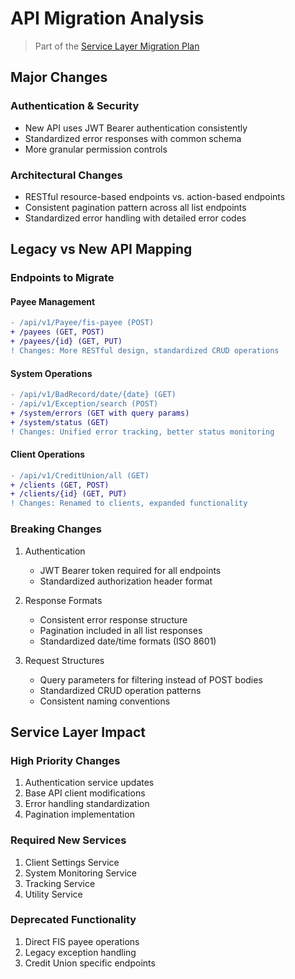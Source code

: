# API Migration Analysis
> Part of the [Service Layer Migration Plan](../.cascade/plans/service-layer-migration.md)

## Major Changes

### Authentication & Security
- New API uses JWT Bearer authentication consistently
- Standardized error responses with common schema
- More granular permission controls

### Architectural Changes
- RESTful resource-based endpoints vs. action-based endpoints
- Consistent pagination pattern across all list endpoints
- Standardized error handling with detailed error codes

## Legacy vs New API Mapping

### Endpoints to Migrate

#### Payee Management
```diff
- /api/v1/Payee/fis-payee (POST)
+ /payees (GET, POST)
+ /payees/{id} (GET, PUT)
! Changes: More RESTful design, standardized CRUD operations
```

#### System Operations
```diff
- /api/v1/BadRecord/date/{date} (GET)
- /api/v1/Exception/search (POST)
+ /system/errors (GET with query params)
+ /system/status (GET)
! Changes: Unified error tracking, better status monitoring
```

#### Client Operations
```diff
- /api/v1/CreditUnion/all (GET)
+ /clients (GET, POST)
+ /clients/{id} (GET, PUT)
! Changes: Renamed to clients, expanded functionality
```

### Breaking Changes
1. Authentication
   - JWT Bearer token required for all endpoints
   - Standardized authorization header format

2. Response Formats
   - Consistent error response structure
   - Pagination included in all list responses
   - Standardized date/time formats (ISO 8601)

3. Request Structures
   - Query parameters for filtering instead of POST bodies
   - Standardized CRUD operation patterns
   - Consistent naming conventions

## Service Layer Impact

### High Priority Changes
1. Authentication service updates
2. Base API client modifications
3. Error handling standardization
4. Pagination implementation

### Required New Services
1. Client Settings Service
2. System Monitoring Service
3. Tracking Service
4. Utility Service

### Deprecated Functionality
1. Direct FIS payee operations
2. Legacy exception handling
3. Credit Union specific endpoints
